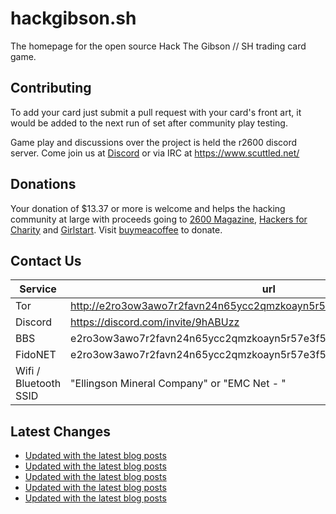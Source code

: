 # hackgibson.sh
The homepage for the open source Hack The Gibson // SH trading card game.


## Contributing

To add your card just submit a pull request with your card's front art, it would be added to the next run of set after community play testing.

Game play and discussions over the project is held the r2600 discord server. Come join us at [Discord](https://discord.com/invite/9hABUzz) or via IRC at https://www.scuttled.net/


## Donations

Your donation of $13.37 or more is welcome and helps the hacking community at large with proceeds going to [2600 Magazine](https://2600.com/), [Hackers for Charity](https://hackersforcharity.org) and [Girlstart](https://girlstart.org).  Visit [buymeacoffee](https://www.buymeacoffee.com/hackgibson.sh) to donate.


## Contact Us

Service | url
-|-
Tor | http://e2ro3ow3awo7r2favn24n65ycc2qmzkoayn5r57e3f56nvjwdcgg32ad.onion
Discord | https://discord.com/invite/9hABUzz
BBS | e2ro3ow3awo7r2favn24n65ycc2qmzkoayn5r57e3f56nvjwdcgg32ad.onion:23
FidoNET | e2ro3ow3awo7r2favn24n65ycc2qmzkoayn5r57e3f56nvjwdcgg32ad.onion:24554
Wifi / Bluetooth SSID | "Ellingson Mineral Company" or "EMC Net - <fidonet address>"

## Latest Changes
<!-- BLOG-POST-LIST:START -->
- [Updated with the latest blog posts](https://github.com/DFW2600/hackgibson.sh/commit/51dd2f371affeb16dfc0cd4dbd1e7f99de5224e8)
- [Updated with the latest blog posts](https://github.com/DFW2600/hackgibson.sh/commit/0d9089ae49583b7a9363e729b7209846ffb64f50)
- [Updated with the latest blog posts](https://github.com/DFW2600/hackgibson.sh/commit/111fefa55357748d131740c7552e5aabc2cb2cdd)
- [Updated with the latest blog posts](https://github.com/DFW2600/hackgibson.sh/commit/bb10523416edcb48b2bf696be3fe08f71c72bd61)
- [Updated with the latest blog posts](https://github.com/DFW2600/hackgibson.sh/commit/98d009bc09797aae7d4793dbaf1cda8d7d37febc)
<!-- BLOG-POST-LIST:END -->
